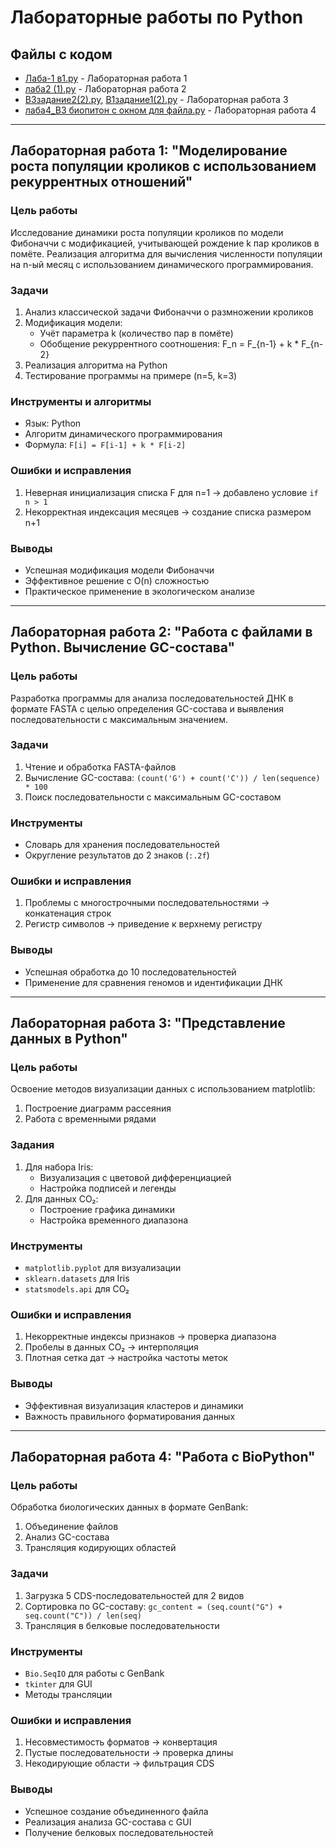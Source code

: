 # Лабораторные работы по Python

## Файлы с кодом
- [Лаба-1 в1.py](https://github.com/gulidovalera/laba/blob/лаба-1/Лаба-1%20в1.py) - Лабораторная работа 1
- [лаба2 (1).py](https://github.com/gulidovalera/laba/blob/лаба-1/лаба2%20(1).py) - Лабораторная работа 2
- [В3задание2(2).py](https://github.com/gulidovalera/laba/blob/лаба-1/%23В3задание2(2).py), [В1задание1(2).py](https://github.com/gulidovalera/laba/blob/лаба-1/В1задание1(2).py) - Лабораторная работа 3
- [лаба4_В3 биопитон с окном для файла.py](https://github.com/gulidovalera/laba/blob/лаба-1/лаба4_В3%20биопитон%20с%20окном%20для%20файла.py) - Лабораторная работа 4

---

## Лабораторная работа 1: "Моделирование роста популяции кроликов с использованием рекуррентных отношений"

### Цель работы
Исследование динамики роста популяции кроликов по модели Фибоначчи с модификацией, учитывающей рождение k пар кроликов в помёте. Реализация алгоритма для вычисления численности популяции на n-ый месяц с использованием динамического программирования.

### Задачи
1. Анализ классической задачи Фибоначчи о размножении кроликов
2. Модификация модели:
   - Учёт параметра k (количество пар в помёте)
   - Обобщение рекуррентного соотношения: F_n = F_{n-1} + k * F_{n-2}
3. Реализация алгоритма на Python
4. Тестирование программы на примере (n=5, k=3)

### Инструменты и алгоритмы
- Язык: Python
- Алгоритм динамического программирования
- Формула: `F[i] = F[i-1] + k * F[i-2]`

### Ошибки и исправления
1. Неверная инициализация списка F для n=1 → добавлено условие `if n > 1`
2. Некорректная индексация месяцев → создание списка размером n+1

### Выводы
- Успешная модификация модели Фибоначчи
- Эффективное решение с O(n) сложностью
- Практическое применение в экологическом анализе

---

## Лабораторная работа 2: "Работа с файлами в Python. Вычисление GC-состава"

### Цель работы
Разработка программы для анализа последовательностей ДНК в формате FASTA с целью определения GC-состава и выявления последовательности с максимальным значением.

### Задачи
1. Чтение и обработка FASTA-файлов
2. Вычисление GC-состава: `(count('G') + count('C')) / len(sequence) * 100`
3. Поиск последовательности с максимальным GC-составом

### Инструменты
- Словарь для хранения последовательностей
- Округление результатов до 2 знаков (`:.2f`)

### Ошибки и исправления
1. Проблемы с многострочными последовательностями → конкатенация строк
2. Регистр символов → приведение к верхнему регистру

### Выводы
- Успешная обработка до 10 последовательностей
- Применение для сравнения геномов и идентификации ДНК

---

## Лабораторная работа 3: "Представление данных в Python"

### Цель работы
Освоение методов визуализации данных с использованием matplotlib:
1. Построение диаграмм рассеяния
2. Работа с временными рядами

### Задания
1. Для набора Iris:
   - Визуализация с цветовой дифференциацией
   - Настройка подписей и легенды
2. Для данных CO₂:
   - Построение графика динамики
   - Настройка временного диапазона

### Инструменты
- `matplotlib.pyplot` для визуализации
- `sklearn.datasets` для Iris
- `statsmodels.api` для CO₂

### Ошибки и исправления
1. Некорректные индексы признаков → проверка диапазона
2. Пробелы в данных CO₂ → интерполяция
3. Плотная сетка дат → настройка частоты меток

### Выводы
- Эффективная визуализация кластеров и динамики
- Важность правильного форматирования данных

---

## Лабораторная работа 4: "Работа с BioPython"

### Цель работы
Обработка биологических данных в формате GenBank:
1. Объединение файлов
2. Анализ GC-состава
3. Трансляция кодирующих областей

### Задачи
1. Загрузка 5 CDS-последовательностей для 2 видов
2. Сортировка по GC-составу: `gc_content = (seq.count("G") + seq.count("C")) / len(seq)`
3. Трансляция в белковые последовательности

### Инструменты
- `Bio.SeqIO` для работы с GenBank
- `tkinter` для GUI
- Методы трансляции

### Ошибки и исправления
1. Несовместимость форматов → конвертация
2. Пустые последовательности → проверка длины
3. Некодирующие области → фильтрация CDS

### Выводы
- Успешное создание объединенного файла
- Реализация анализа GC-состава с GUI
- Получение белковых последовательностей
